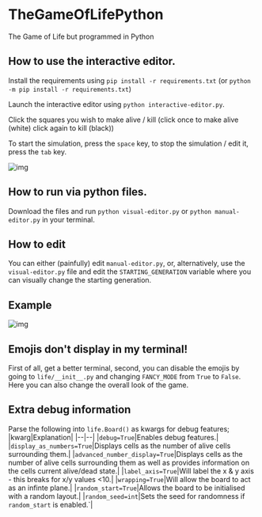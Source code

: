 # TheGameOfLifePython
 The Game of Life but programmed in Python

## How to use the interactive editor.
Install the requirements using `pip install -r requirements.txt` (or `python -m pip install -r requirements.txt`)

Launch the interactive editor using `python interactive-editor.py`.

Click the squares you wish to make alive / kill (click once to make alive (white) click again to kill (black))

To start the simulation, press the `space` key, to stop the simulation / edit it, press the `tab` key.

![img](https://i.imgur.com/csVOmRi.gif)

## How to run via python files.
Download the files and run `python visual-editor.py` or `python manual-editor.py` in your terminal.

## How to edit
You can either (painfully) edit `manual-editor.py`, or, alternatively, use the `visual-editor.py` file and edit the `STARTING_GENERATION` variable where you can visually change the starting generation.

## Example
![img](https://i.imgur.com/D93VuKk.gif)

## Emojis don't display in my terminal!
First of all, get a better terminal, second, you can disable the emojis by going to `life/__init__.py` and changing `FANCY_MODE` from `True` to `False`. Here you can also change the overall look of the game.

## Extra debug information
Parse the following into `life.Board()` as kwargs for debug features;
|kwarg|Explanation|
|--|--|
|`debug=True`|Enables debug features.|
|`display_as_numbers=True`|Displays cells as the number of alive cells surrounding them.|
|`advanced_number_display=True`|Displays cells as the number of alive cells surrounding them as well as provides information on the cells current alive/dead state.|
|`label_axis=True`|Will label the x & y axis - this breaks for x/y values <10.|
|`wrapping=True`|Will allow the board to act as an infinte plane.|
|`random_start=True`|Allows the board to be initialised with a random layout.|
|`random_seed=int`|Sets the seed for randomness if `random_start` is enabled.`|
